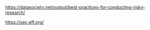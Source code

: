https://datasociety.net/output/best-practices-for-conducting-risky-research/

https://sec.eff.org/


